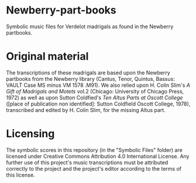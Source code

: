 # Newberry-part-books
Symbolic music files for Verdelot madrigals as found in the Newberry partbooks.

# Original material
The transcriptions of these madrigals are based upon the Newberry partbooks from the Newberry library (Cantus, Tenor, Quintus, Bassus: VAULT Case MS minus VM 1578 .M91). We also relied upon H. Colin Slim's *A Gift of Madrigals and Motets* vol.2 (Chicago: University of Chicago Press, 1972) as well as upon Sutton Coldfied's *Ten Altus Parts at Oscott College* ([place of publication non identified]: Sutton Coldfield Oscott College, 1978), transcribed and edited by H. Colin Slim, for the missing Altus part.

# Licensing

The symbolic scores in this repository (in the "Symbolic Files" folder) are licensed under Creative Commons Attribution 4.0 International License. Any further use of this project's music transcriptions must be attributed correctly to the project and the project's editor according to the terms of this license.

